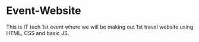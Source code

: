 # Event-Website
This is IT tech 1st event where we will be making out 1st travel website using HTML, CSS and basic JS.
